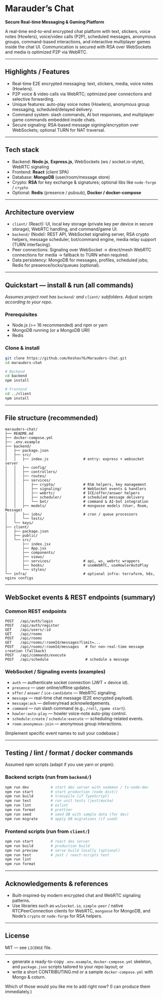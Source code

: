 # Marauder’s Chat

**Secure Real-time Messaging & Gaming Platform**

A real-time end-to-end encrypted chat platform with text, stickers, voice notes (Howlers), voice/video calls (P2P), scheduled messages, anonymous groups, command-based interactions, and interactive multiplayer games inside the chat UI. Communication is secured with RSA over WebSockets and media is optimized P2P via WebRTC.

---

## Highlights / Features

* Real-time E2E encrypted messaging: text, stickers, media, voice notes (Howlers).
* P2P voice & video calls via WebRTC; optimized peer connections and selective forwarding.
* Unique features: auto-play voice notes (Howlers), anonymous group messaging, scheduled/delayed delivery.
* Command system: slash commands, AI bot responses, and multiplayer game commands embedded inside chats.
* Secure signaling: RSA-based message signing/encryption over WebSockets; optional TURN for NAT traversal.

---

## Tech stack

* Backend: **Node.js**, **Express.js**, WebSockets (ws / socket.io-style), WebRTC signaling
* Frontend: **React** (client SPA)
* Database: **MongoDB** (user/room/message store)
* Crypto: **RSA** for key exchange & signatures; optional libs like `node-forge` / `crypto`
* Optional: **Redis** (presence / pubsub), **Docker / docker-compose**

---

## Architecture overview

* `client/` (React): UI, local key storage (private key per device in secure storage), WebRTC handling, and command/game UI.
* `backend/` (Node): REST API, WebSocket signaling server, RSA crypto helpers, message scheduler, bot/command engine, media relay support (TURN interfacing).
* Peer connections: Signaling over WebSocket -> direct/mesh WebRTC connections for media -> fallback to TURN when required.
* Data persistency: MongoDB for messages, profiles, scheduled jobs; Redis for presence/locks/queues (optional).

---

## Quickstart — install & run (all commands)

*Assumes project root has `backend/` and `client/` subfolders. Adjust scripts according to your repo.*

### Prerequisites

* Node.js (>= 16 recommended) and npm or yarn
* MongoDB running (or a MongoDB URI)
* Redis

### Clone & install

```bash
git clone https://github.com/Keshav76/Marauders-Chat.git
cd marauders-chat

# Backend
cd backend
npm install

# Frontend
cd ../client
npm install
```
---

## File structure (recommended)

```
marauders-chat/
├── README.md
├── docker-compose.yml
├── .env.example
├── backend/
│   ├── package.json
│   ├── src/
│   │   ├── index.js                # entry: express + websocket server
│   │   ├── config/
│   │   ├── controllers/
│   │   ├── routes/
│   │   ├── services/
│   │   │   ├── crypto/             # RSA helpers, key management
│   │   │   ├── signaling/          # WebSocket events & handlers
│   │   │   ├── webrtc/             # ICE/offer/answer helpers
│   │   │   ├── scheduler/          # scheduled message delivery
│   │   │   └── bot/                # command & AI-bot integration
│   │   ├── models/                 # mongoose models (User, Room, Message)
│   │   ├── jobs/                   # cron / queue processors
│   │   └── tests/
│   └── keys/
├── client/
│   ├── package.json
│   ├── public/
│   └── src/
│       ├── index.jsx
│       ├── App.jsx
│       ├── components/
│       ├── views/
│       ├── services/               # api, ws, webrtc wrappers
│       ├── hooks/                  # useWebRTC, useHowlerAutoPlay
│       └── styles/
└── infra/                          # optional infra: terraform, k8s, nginx configs
```

---

## WebSocket events & REST endpoints (summary)

### Common REST endpoints

```
POST   /api/auth/login
POST   /api/auth/register
GET    /api/users/:id
GET    /api/rooms
POST   /api/rooms
GET    /api/rooms/:roomId/messages?limit=...
POST   /api/rooms/:roomId/messages   # for non-real-time message creation (fallback)
POST   /api/commands/execute
POST   /api/schedule                 # schedule a message
```

### WebSocket / Signaling events (examples)

* `auth` — authenticate socket connection (JWT + device id).
* `presence` — user online/offline updates.
* `offer` / `answer` / `ice-candidate` — WebRTC signaling.
* `message` — real-time chat message (E2E encrypted payload).
* `message:ack` — delivery/read acknowledgements.
* `command` — run slash command (e.g., `/roll`, `/game start`).
* `howler:auto-play` — howler voice-note auto-play control.
* `schedule:create` / `schedule:execute` — scheduling-related events.
* `room:anonymous-join` — anonymous group interactions.

(Implement specific event names to suit your codebase.)

---

## Testing / lint / format / docker commands

Assumed npm scripts (adapt if you use yarn or pnpm):

### Backend scripts (run from `backend/`)

```bash
npm run dev          # start dev server with nodemon / ts-node-dev
npm run start        # start production (node dist/)
npm run build        # transpile (if TypeScript)
npm run test         # run unit tests (jest/mocha)
npm run lint         # eslint
npm run format       # prettier
npm run seed         # seed DB with sample data (for dev)
npm run migrate      # apply DB migrations (if used)
```

### Frontend scripts (run from `client/`)

```bash
npm run start        # react dev server
npm run build        # production build
npm run preview      # serve build locally (optional)
npm run test         # jest / react-scripts test
npm run lint
npm run format
```

---

## Acknowledgements & references

* Built-inspired-by modern encrypted chat and WebRTC signaling patterns.
* Use libraries such as `ws`/`socket.io`, `simple-peer` / native RTCPeerConnection clients for WebRTC, `mongoose` for MongoDB, and Node’s `crypto` or `node-forge` for RSA helpers.

---

## License

MIT — see `LICENSE` file.

---
* generate a ready-to-copy `.env.example`, `docker-compose.yml` skeleton, and `package.json` scripts tailored to your repo layout; or
* write a short CONTRIBUTING.md or a sample `docker-compose.yml` with Mongo & coturn.

Which of those would you like me to add right now? (I can produce them immediately.)

